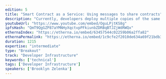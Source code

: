 ```yaml
---
edition: 5
title: "Smart Contract as a Service: Using messages to share contracts"
description: "Currently, developers deploy multiple copies of the same contract to the Ethereum blockchain. But with a shared global system, why not deploy contracts once and make them available for everyone?Learning from the actor model of message passing and the ERC1066 Status Codes Standard, I will present a model for “smart contract as a service”. This style of contract design can lead to highly vetted and secure contracts that anyone can re-use. Their persistence and re-use means we can also write integrations so that non-smart contract developers can make use of them off chain."
youtubeUrl: "https://www.youtube.com/embed/OguLPjtKS8g"
ipfsHash: "QmT9QgGZP87aYMNHyXqctvpPFkiunbZDRBqBTJZjWdRWQx"
ethernaIndex: "https://etherna.io/embed/63457544c02259b06a2ffa82"
ethernaPermalink: "https://etherna.io/embed/1c9cfe2f2010de634a69f21bdb3e9c9aaa7a730635308657fe7f64e968a5a50f"
duration: 1215
expertise: "intermediate"
type: "Breakout"
track: "Developer Infrastructure"
keywords: ['technical']
tags: ['Developer Infrastructure']
speakers: ['Brooklyn Zelenka']
---
```

